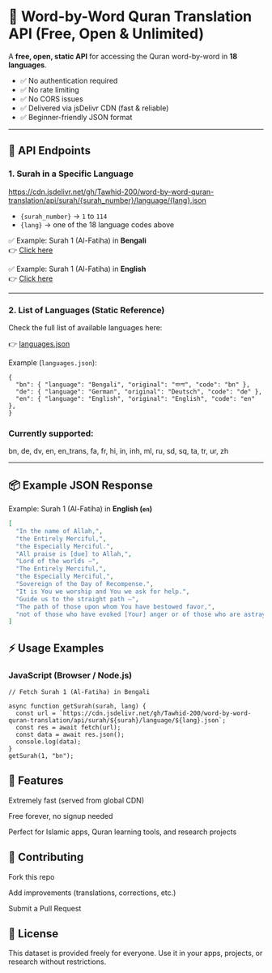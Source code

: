 # 📖 Word-by-Word Quran Translation API (Free, Open & Unlimited)

A **free, open, static API** for accessing the Quran word-by-word in **18 languages**.  
- ✅ No authentication required  
- ✅ No rate limiting  
- ✅ No CORS issues  
- ✅ Delivered via jsDelivr CDN (fast & reliable)  
- ✅ Beginner-friendly JSON format  

---

## 📂 API Endpoints

### 1. Surah in a Specific Language
https://cdn.jsdelivr.net/gh/Tawhid-200/word-by-word-quran-translation/api/surah/{surah_number}/language/{lang}.json


- `{surah_number}` → `1` to `114`  
- `{lang}` → one of the 18 language codes above  

✅ Example: Surah 1 (Al-Fatiha) in **Bengali**  
👉 [Click here](https://cdn.jsdelivr.net/gh/Tawhid-200/word-by-word-quran-translation/api/surah/1/language/bn.json)

✅ Example: Surah 1 (Al-Fatiha) in **English**  
👉 [Click here](https://cdn.jsdelivr.net/gh/Tawhid-200/word-by-word-quran-translation/api/surah/1/language/en.json)

---

### 2. List of Languages (Static Reference)

Check the full list of available languages here:

👉 [languages.json](https://cdn.jsdelivr.net/gh/Tawhid-200/word-by-word-quran-translation/api/surah/languages.json)

Example (`languages.json`):
```
{
  "bn": { "language": "Bengali", "original": "বাংলা", "code": "bn" },
  "de": { "language": "German", "original": "Deutsch", "code": "de" },
  "en": { "language": "English", "original": "English", "code": "en" },
}
```

### Currently supported:
bn, de, dv, en, en_trans, fa, fr, hi, in, inh, ml, ru, sd, sq, ta, tr, ur, zh

---
## 📦 Example JSON Response

Example: Surah 1 (Al-Fatiha) in **English (`en`)**

```json
[
  "In the name of Allah,",
  "the Entirely Merciful,",
  "the Especially Merciful.",
  "All praise is [due] to Allah,",
  "Lord of the worlds –",
  "The Entirely Merciful,",
  "the Especially Merciful,",
  "Sovereign of the Day of Recompense.",
  "It is You we worship and You we ask for help.",
  "Guide us to the straight path –",
  "The path of those upon whom You have bestowed favor,",
  "not of those who have evoked [Your] anger or of those who are astray."
] 
```
## ⚡ Usage Examples
### JavaScript (Browser / Node.js)

```
// Fetch Surah 1 (Al-Fatiha) in Bengali

async function getSurah(surah, lang) {
  const url = `https://cdn.jsdelivr.net/gh/Tawhid-200/word-by-word-quran-translation/api/surah/${surah}/language/${lang}.json`;
  const res = await fetch(url);
  const data = await res.json();
  console.log(data);
}
getSurah(1, "bn");
```

## 🚀 Features

Extremely fast (served from global CDN)

Free forever, no signup needed

Perfect for Islamic apps, Quran learning tools, and research projects

## 🤝 Contributing

Fork this repo

Add improvements (translations, corrections, etc.)

Submit a Pull Request

## 📜 License

This dataset is provided freely for everyone.
Use it in your apps, projects, or research without restrictions.

